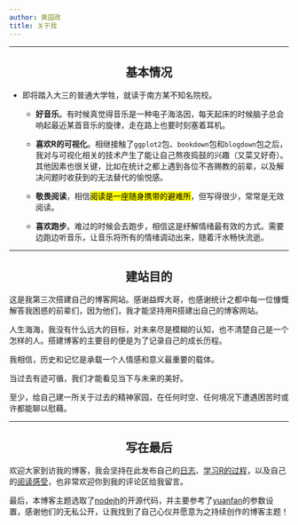 ```yaml
---
author: 黄国政
title: 关于我
---
```

---
## <center>**基本情况**</center>

* 即将踏入大三的普通大学牲，就读于南方某不知名院校。  

  * **好音乐**。有时候真觉得音乐是一种电子海洛因，每天起床的时候脑子总会响起最近某首音乐的旋律，走在路上也要时刻塞着耳机。
  
  * **喜欢R的可视化**。相继接触了`ggplot2`包、`bookdown`包和`blogdown`包之后，我对与可视化相关的技术产生了能让自己熬夜捣鼓的兴趣（又菜又好奇）。其他因素也很关键，比如在统计之都上遇到各位不吝赐教的前辈，以及解决问题时收获到的无法替代的愉悦感。
  
  * **敬畏阅读**，相信<mark>阅读是一座随身携带的避难所</mark>，但写得很少，常常是无效阅读。  
  
  * **喜欢跑步**。难过的时候会去跑步，相信这是纾解情绪最有效的方式。需要边跑边听音乐，让音乐将所有的情绪调动出来，随着汗水畅快流逝。  

---

## <center>**建站目的**</center>

这是我第三次搭建自己的博客网站。感谢益辉大哥，也感谢统计之都中每一位慷慨解答我困惑的前辈们，因为他们，我才能坚持用R搭建出自己的博客网站。

人生海海，我没有什么远大的目标，对未来尽是模糊的认知，也不清楚自己是一个怎样的人。搭建博客的主要目的便是为了记录自己的成长历程。

我相信，历史和记忆是承载一个人情感和意义最重要的载体。

当过去有迹可循，我们才能看见当下与未来的美好。

至少，给自己建一所关于过去的精神家园，在任何时空、任何境况下遭遇困苦时或许都能聊以慰藉。

---
## <center>**写在最后**</center>

欢迎大家到访我的博客，我会坚持在此发布自己的[日志](https://guozheng.netlify.app/posts/)、[学习R的过程](https://guozheng.netlify.app/r_and_i/)，以及自己的[阅读感受](https://guozheng.netlify.app/sociology_anthropology/)，也非常欢迎你到我的评论区给我留言。

最后，本博客主题选取了[nodejh](https://github.com/nodejh/hugo-theme-mini)的开源代码，并主要参考了[yuanfan](https://github.com/earfanfan)的参数设置，感谢他们的无私公开，让我找到了自己心仪并愿意为之持续创作的博客主题！